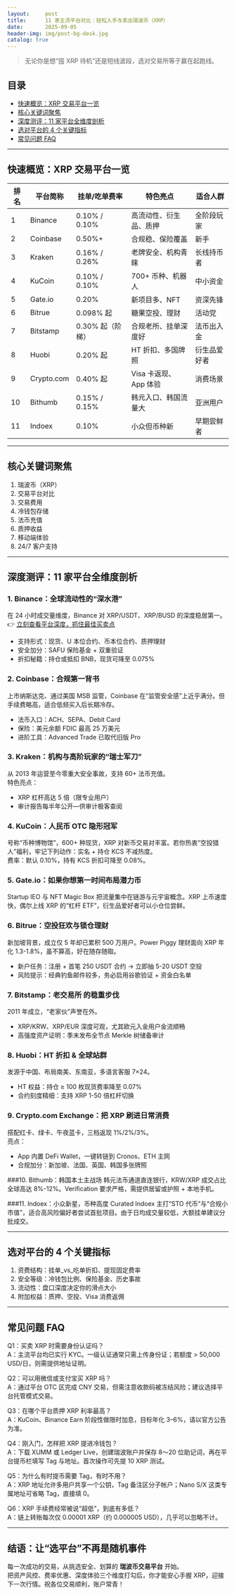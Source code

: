 ```yaml
---
layout:     post
title:      11 家主流平台对比：轻松入手与卖出瑞波币（XRP）
date:       2025-09-05
header-img: img/post-bg-desk.jpg
catalog: true
---
```


> 无论你是想“囤 XRP 待机”还是短线波段，选对交易所等于赢在起跑线。

## 目录
- [快速概览：XRP 交易平台一览](#快速概览-xrp-交易平台一览)
- [核心关键词聚焦](#核心关键词聚焦)
- [深度测评：11 家平台全维度剖析](#深度测评-11-家平台全维度剖析)
- [选对平台的 4 个关键指标](#选对平台的-4-个关键指标)
- [常见问题 FAQ](#常见问题-faq)

---

## 快速概览：XRP 交易平台一览

| 排名 | 平台简称 | 挂单/吃单费率 | 特色亮点 | 适合人群 |
| --- | --- | --- | --- | --- |
| 1 | Binance | 0.10% / 0.10% | 高流动性、衍生品、质押 | 全阶段玩家 |
| 2 | Coinbase | 0.50%+ | 合规稳、保险覆盖 | 新手 |
| 3 | Kraken | 0.16% / 0.26% | 老牌安全、机构青睐 | 长线持币者 |
| 4 | KuCoin | 0.10% / 0.10% | 700+ 币种、机器人 | 中小资金 |
| 5 | Gate.io | 0.20% | 新项目多、NFT | 资深先锋 |
| 6 | Bitrue | 0.098% 起 | 糖果空投、理财 | 活动党 |
| 7 | Bitstamp | 0.30% 起（阶梯） | 合规老所、挂单深度好 | 法币出入金 |
| 8 | Huobi | 0.20% 起 | HT 折扣、多国牌照 | 衍生品爱好者 |
| 9 | Crypto.com | 0.40% 起 | Visa 卡返现、App 体验 | 消费场景 |
|10| Bithumb | 0.15% / 0.15% | 韩元入口、韩国流量大 | 亚洲用户 |
|11| Indoex | 0.10% | 小众但币种新 | 早期尝鲜者 |

---

## 核心关键词聚焦
1. 瑞波币（XRP）
2. 交易平台对比
3. 交易费用
4. 冷钱包存储
5. 法币充值
6. 质押收益
7. 移动端体验
8. 24/7 客户支持

---

## 深度测评：11 家平台全维度剖析

### 1. Binance：全球流动性的“深水港”
在 24 小时成交量维度，Binance 对 XRP/USDT、XRP/BUSD 的深度稳居第一。  
👉 [立刻查看平台深度，抓住最佳买卖点](https://okxdog.com/)  

- 支持形式：现货、U 本位合约、币本位合约、质押理财  
- 安全加分：SAFU 保险基金 + 双重验证  
- 折扣秘籍：持仓或抵扣 BNB，现货可降至 0.075%  

### 2. Coinbase：合规第一背书
上市纳斯达克、通过美国 MSB 监管，Coinbase 在“监管安全感”上近乎满分。但手续费略高，适合低频买入后长期冷存。

- 法币入口：ACH、SEPA、Debit Card  
- 保险：美元余额 FDIC 最高 25 万美元  
- 进阶工具：Advanced Trade 已取代旧版 Pro

### 3. Kraken：机构与高阶玩家的“瑞士军刀”
从 2013 年运营至今零重大安全事故，支持 60+ 法币充值。  
特色亮点：  
- XRP 杠杆高达 5 倍（限专业用户）  
- 审计报告每半年公开—供审计极客查阅  

### 4. KuCoin：人民币 OTC 隐形冠军
号称“币种博物馆”，600+ 种现货，XRP 对新币交易对丰富。若你热衷“空投猎人”福利，牢记下列动作：实名 + 持仓 KCS 不减热度。  
费率：默认 0.10%，持有 KCS 折扣可降至 0.08%。

### 5. Gate.io：如果你想第一时间布局潜力币
Startup IEO 与 NFT Magic Box 把流量集中在链游与元宇宙概念。XRP 上币速度快，偶尔上线 XRP 的“杠杆 ETF”，衍生品爱好者可以小仓位尝鲜。

### 6. Bitrue：空投狂欢与锁仓理财
新加坡背景，成立仅 5 年却已累积 500 万用户。Power Piggy 理财面向 XRP 年化 1.3-1.8%，虽不算高，好在随存随取。

- 新户任务：注册 + 首笔 250 USDT 合约 → 立即抽 5-20 USDT 空投  
- 风险提示：经典钓鱼邮件较多，务必启用谷歌验证 + 资金白名单

### 7. Bitstamp：老交易所 的稳重步伐
2011 年成立，“老家伙”声誉在外。  
- XRP/KRW、XRP/EUR 深度可观，尤其欧元入金用户金流顺畅  
- 高强度资产证明：季末发布全节点 Merkle 树储备审计

### 8. Huobi：HT 折扣 & 全球站群
发源于中国、布局南美、东南亚，多语言客服 7×24。  
- HT 权益：持仓 ≥ 100 枚现货费率降至 0.07%  
- 合约刻度精细：支持 XRP 1-50 倍杠杆切换

### 9. Crypto.com Exchange：把 XRP 刷进日常消费
搭配红卡、绿卡、午夜蓝卡，三档返现 1%/2%/3%。  
亮点：  
- App 内置 DeFi Wallet，一键转链到 Cronos、ETH 主网  
- 合规加分：新加坡、法国、英国、韩国多张牌照

###10. Bithumb：韩国本土主战场
韩元法币通道直连银行，KRW/XRP 成交占比全球高达 8%-12%。Verification 要求严格，需提供居留或护照 + 本地手机。

###11. Indoex：小众新星，币种高度 Curated
 Indoex 主打“STO 代币”与“合规小市值”，适合高风险偏好者尝试首批项目。由于日均成交量较低，大额挂单建议分批成交。

---

## 选对平台的 4 个关键指标

1. 资费结构：挂单_vs_吃单折扣、提现固定费率  
2. 安全等级：冷钱包比例、保险基金、历史事故  
3. 流动性：盘口深度决定你的滑点大小  
4. 附加权益：质押、空投、Visa 消费返佣

---

## 常见问题 FAQ

Q1：买卖 XRP 时需要身份认证吗？  
A：主流平台均已实行 KYC。一级认证通常只需上传身份证；若额度 > 50,000 USD/日，则需提供地址证明。

Q2：可以用微信或支付宝买 XRP 吗？  
A：通过平台 OTC 区完成 CNY 交易，但需注意收款码被冻结风险；建议选择平台托管模式交易。

Q3：在哪个平台质押 XRP 利率最高？  
A：KuCoin、Binance Earn 阶段性做限时加息，目标年化 3–6%，请以官方公告为准。

Q4：刚入门，怎样把 XRP 提进冷钱包？  
A：下载 XUMM 或 Ledger Live，创建瑞波账户并保存 8～20 位助记词，再在平台提币栏填写 Tag 与地址。首次操作可先提 10 XRP 测试。

Q5：为什么有时提币需要 Tag，有时不用？  
A：XRP 地址允许多用户共享一个公钥，Tag 备注区分子帐户；Nano S/X 这类专属地址可省略 Tag，直接填 0。

Q6：XRP 手续费经常被说“超低”，到底有多低？  
A：链上转账每次仅 0.00001 XRP（约 0.000005 USD），几乎可以忽略不计。

---

## 结语：让“选平台”不再是随机事件

每一次成功的交易，从挑选安全、划算的 **瑞波币交易平台** 开始。  
把资产风控、费率优惠、深度体验三个维度打勾后，你才能安心手握 XRP，迎接下一次行情。祝各位交易顺利，账户常青！